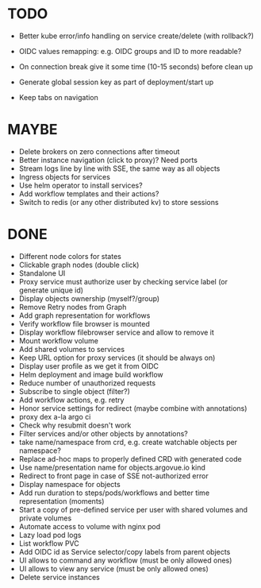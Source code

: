 # TODO

* Better kube error/info handling on service create/delete (with rollback?)

* OIDC values remapping: e.g. OIDC groups and ID to more readable?
* On connection break give it some time (10-15 seconds) before clean up
* Generate global session key as part of deployment/start up
* Keep tabs on navigation

# MAYBE

* Delete brokers on zero connections after timeout
* Better instance navigation (click to proxy)? Need ports
* Stream logs line by line with SSE, the same way as all objects
* Ingress objects for services
* Use helm operator to install services?
* Add workflow templates and their actions?
* Switch to redis (or any other distributed kv) to store sessions

# DONE

* Different node colors for states
* Clickable graph nodes (double click)
* Standalone UI
* Proxy service must authorize user by checking service label (or generate unique id)
* Display objects ownership (myself?/group)
* Remove Retry nodes from Graph
* Add graph representation for workflows
* Verify workflow file browser is mounted
* Display workflow filebrowser service and allow to remove it
* Mount workflow volume
* Add shared volumes to services
* Keep URL option for proxy services (it should be always on)
* Display user profile as we get it from OIDC
* Helm deployment and image build workflow
* Reduce number of unauthorized requests
* Subscribe to single object (filter?)
* Add workflow actions, e.g. retry
* Honor service settings for redirect (maybe combine with annotations)
* proxy dex a-la argo ci
* Check why resubmit doesn't work
* Filter services and/or other objects by annotations?
* take name/namespace from crd, e.g. create watchable objects per namespace?
* Replace ad-hoc maps to properly defined CRD with generated code
* Use name/presentation name for objects.argovue.io kind
* Redirect to front page in case of SSE not-authorized error
* Display namespace for objects
* Add run duration to steps/pods/workflows and better time representation (moments)
* Start a copy of pre-defined service per user with shared volumes and private volumes
* Automate access to volume with nginx pod
* Lazy load pod logs
* List workflow PVC
* Add OIDC id as Service selector/copy labels from parent objects
* UI allows to command any workflow (must be only allowed ones)
* UI allows to view any service (must be only allowed ones)
* Delete service instances
